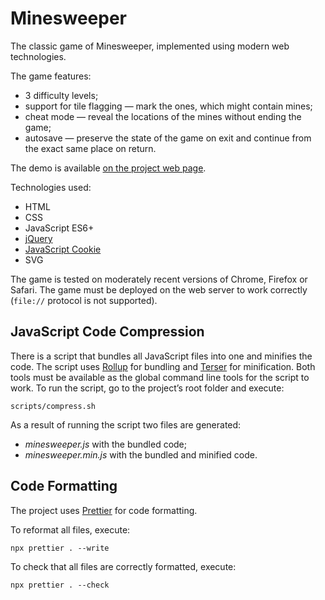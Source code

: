 # Minesweeper

The classic game of Minesweeper, implemented using modern web technologies.

The game features:

- 3 difficulty levels;
- support for tile flagging — mark the ones, which might contain mines;
- cheat mode — reveal the locations of the mines without ending the game;
- autosave — preserve the state of the game on exit and continue from the exact same place on return.

The demo is available [on the project web page](https://continuum.lv/minesweeper/).

Technologies used:

- HTML
- CSS
- JavaScript ES6+
- [jQuery](https://jquery.com)
- [JavaScript Cookie](https://github.com/js-cookie/js-cookie)
- SVG

The game is tested on moderately recent versions of Chrome, Firefox or Safari. The game must be deployed on the web server to work correctly (`file://` protocol is not supported).

## JavaScript Code Compression

There is a script that bundles all JavaScript files into one and minifies the code. The script uses [Rollup](https://rollupjs.org) for bundling and [Terser](https://github.com/terser/terser) for minification. Both tools must be available as the global command line tools for the script to work. To run the script, go to the project’s root folder and execute:

    scripts/compress.sh

As a result of running the script two files are generated:

- _minesweeper.js_ with the bundled code;
- _minesweeper.min.js_ with the bundled and minified code.

## Code Formatting

The project uses [Prettier](https://prettier.io/) for code formatting.

To reformat all files, execute:

    npx prettier . --write

To check that all files are correctly formatted, execute:

    npx prettier . --check
